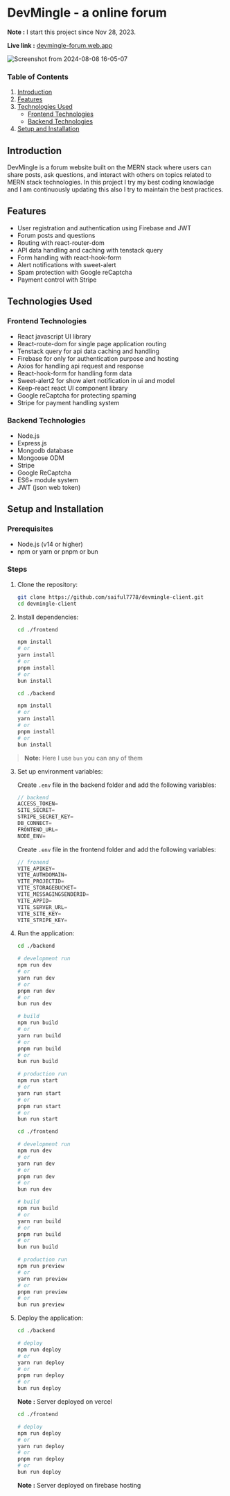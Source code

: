 # DevMingle - a online forum

**Note :** I start this project since Nov 28, 2023.

**Live link :** [devmingle-forum.web.app](https://devmingle-forum.web.app)

![Screenshot from 2024-08-08 16-05-07](https://github.com/user-attachments/assets/1b8ad311-c6fe-4e78-9ae1-5d65d95eff49)

### Table of Contents

1. [Introduction](#introduction)
2. [Features](#features)
3. [Technologies Used](#technologies-used)
   - [Frontend Technologies](#frontend-technologies)
   - [Backend Technologies](#backend-technologies)
4. [Setup and Installation](#setup-and-installation)

## Introduction

DevMingle is a forum website built on the MERN stack where users can share posts, ask questions, and interact with others on topics related to MERN stack technologies. In this project I try my best coding knowladge and I am continuously updating this also I try to maintain the best practices.

## Features

- User registration and authentication using Firebase and JWT
- Forum posts and questions
- Routing with react-router-dom
- API data handling and caching with tenstack query
- Form handling with react-hook-form
- Alert notifications with sweet-alert
- Spam protection with Google reCaptcha
- Payment control with Stripe

## Technologies Used

### Frontend Technologies

- React javascript UI library
- React-route-dom for single page application routing
- Tenstack query for api data caching and handling
- Firebase for only for authentication purpose and hosting
- Axios for handling api request and response
- React-hook-form for handling form data
- Sweet-alert2 for show alert notification in ui and model
- Keep-react react UI component library
- Google reCaptcha for protecting spaming
- Stripe for payment handling system

### Backend Technologies

- Node.js
- Express.js
- Mongodb database
- Mongoose ODM
- Stripe
- Google ReCaptcha
- ES6+ module system
- JWT (json web token)

## Setup and Installation

### Prerequisites

- Node.js (v14 or higher)
- npm or yarn or pnpm or bun

### Steps

1. Clone the repository:

   ```bash
   git clone https://github.com/saiful7778/devmingle-client.git
   cd devmingle-client
   ```

2. Install dependencies:

   ```bash
   cd ./frontend

   npm install
   # or
   yarn install
   # or
   pnpm install
   # or
   bun install
   ```

   ```bash
   cd ./backend

   npm install
   # or
   yarn install
   # or
   pnpm install
   # or
   bun install
   ```

> **Note:** Here I use `bun` you can any of them

3. Set up environment variables:

   Create `.env` file in the backend folder and add the following variables:

   ```js
   // backend
   ACCESS_TOKEN=
   SITE_SECRET=
   STRIPE_SECRET_KEY=
   DB_CONNECT=
   FRONTEND_URL=
   NODE_ENV=
   ```

   Create `.env` file in the frontend folder and add the following variables:

   ```js
   // fronend
   VITE_APIKEY=
   VITE_AUTHDOMAIN=
   VITE_PROJECTID=
   VITE_STORAGEBUCKET=
   VITE_MESSAGINGSENDERID=
   VITE_APPID=
   VITE_SERVER_URL=
   VITE_SITE_KEY=
   VITE_STRIPE_KEY=
   ```

4. Run the application:

   ```bash
   cd ./backend

   # development run
   npm run dev
   # or
   yarn run dev
   # or
   pnpm run dev
   # or
   bun run dev

   # build
   npm run build
   # or
   yarn run build
   # or
   pnpm run build
   # or
   bun run build

   # production run
   npm run start
   # or
   yarn run start
   # or
   pnpm run start
   # or
   bun run start
   ```

   ```bash
   cd ./frontend

   # development run
   npm run dev
   # or
   yarn run dev
   # or
   pnpm run dev
   # or
   bun run dev

   # build
   npm run build
   # or
   yarn run build
   # or
   pnpm run build
   # or
   bun run build

   # production run
   npm run preview
   # or
   yarn run preview
   # or
   pnpm run preview
   # or
   bun run preview
   ```

5. Deploy the application:

   ```bash
   cd ./backend

   # deploy
   npm run deploy
   # or
   yarn run deploy
   # or
   pnpm run deploy
   # or
   bun run deploy
   ```

   **Note :** Server deployed on vercel

   ```bash
   cd ./frontend

   # deploy
   npm run deploy
   # or
   yarn run deploy
   # or
   pnpm run deploy
   # or
   bun run deploy
   ```

   **Note :** Server deployed on firebase hosting
